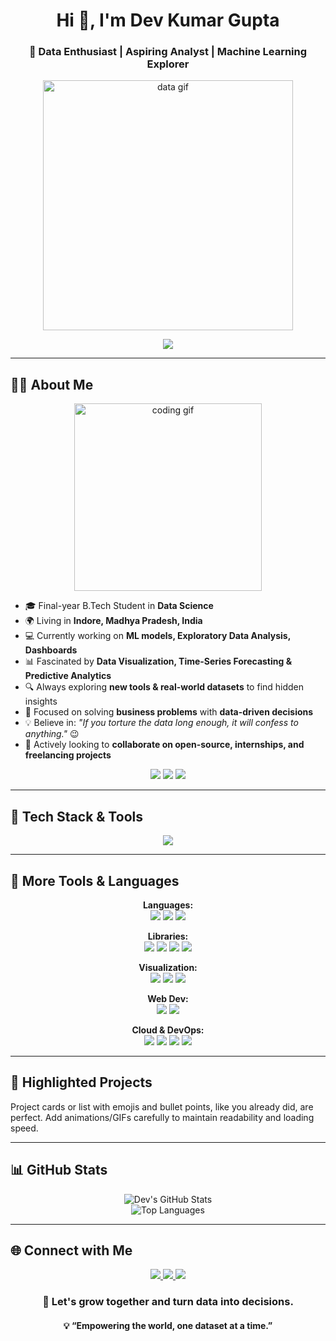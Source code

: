 <!DOCTYPE html>
<!-- Enhanced GitHub README profile page for Dev Kumar Gupta -->
<html>

<h1 align="center">Hi 👋, I'm Dev Kumar Gupta</h1>
<h3 align="center">🚀 Data Enthusiast | Aspiring Analyst | Machine Learning Explorer</h3>

<p align="center">
  <img src="https://media.giphy.com/media/qgQUggAC3Pfv687qPC/giphy.gif" width="400" alt="data gif"/>
</p>

<p align="center">
  <img src="https://readme-typing-svg.demolab.com?font=Fira+Code&weight=500&size=24&pause=1000&color=F7D747&center=true&vCenter=true&width=700&lines=Data+Drives+Decisions%2C+I+Drive+Data!;Making+raw+data+talk+with+code+%F0%9F%A7%A0;Analytics+%7C+ML+%7C+Insights+%7C+Automation;Always+learning.+Always+building+%F0%9F%92%A1" />
</p>

---

## 👨‍💻 About Me

<div align="center">
  <img src="https://media.giphy.com/media/f3iwJFOVOwuy7K6FFw/giphy.gif" width="300" alt="coding gif"/>
</div>

- 🎓 Final-year B.Tech Student in **Data Science**  
- 🌍 Living in **Indore, Madhya Pradesh, India**  
- 💻 Currently working on **ML models, Exploratory Data Analysis, Dashboards**  
- 📊 Fascinated by **Data Visualization, Time-Series Forecasting & Predictive Analytics**  
- 🔍 Always exploring **new tools & real-world datasets** to find hidden insights  
- 🧩 Focused on solving **business problems** with **data-driven decisions**  
- 💡 Believe in: *"If you torture the data long enough, it will confess to anything."* 😉  
- 🤝 Actively looking to **collaborate on open-source, internships, and freelancing projects**  

<p align="center">
  <img src="https://img.shields.io/badge/Data%20Analytics-Driven-blue?style=for-the-badge&logo=databricks&logoColor=white" />
  <img src="https://img.shields.io/badge/Machine%20Learning-Lover-orange?style=for-the-badge&logo=python&logoColor=white" />
  <img src="https://img.shields.io/badge/Cloud%20Enthusiast-Azure-blueviolet?style=for-the-badge&logo=microsoftazure&logoColor=white" />
</p>

---

## 🚀 Tech Stack & Tools

<p align="center">
  <img src="https://skillicons.dev/icons?i=python,tensorflow,pytorch,sklearn,pandas,numpy,seaborn,flask,postgresql,mysql,mongodb,git,github,docker,kubernetes,azure,aws,vscode" />
</p>

---

## 🧰 More Tools & Languages

<!-- Grouped in meaningful sections for readability -->
<p align="center">
  <strong>Languages:</strong><br/>
  <img src="https://img.shields.io/badge/Python-blue?style=flat&logo=python" />
  <img src="https://img.shields.io/badge/C/C++-00599C?style=flat&logo=cplusplus&logoColor=white" />
  <img src="https://img.shields.io/badge/SQL-025E8C?style=flat&logo=postgresql" />
</p>
<p align="center">
  <strong>Libraries:</strong><br/>
  <img src="https://img.shields.io/badge/Pandas-150458?style=flat&logo=pandas" />
  <img src="https://img.shields.io/badge/Scikit--Learn-F7931E?style=flat&logo=scikit-learn" />
  <img src="https://img.shields.io/badge/XGBoost-FF6F00?style=flat" />
  <img src="https://img.shields.io/badge/Prophet-612F74?style=flat" />
</p>
<p align="center">
  <strong>Visualization:</strong><br/>
  <img src="https://img.shields.io/badge/PowerBI-F2C811?style=flat&logo=powerbi" />
  <img src="https://img.shields.io/badge/Tableau-E97627?style=flat&logo=tableau" />
  <img src="https://img.shields.io/badge/Excel-217346?style=flat&logo=microsoft-excel" />
</p>
<p align="center">
  <strong>Web Dev:</strong><br/>
  <img src="https://img.shields.io/badge/Flask-black?style=flat&logo=flask" />
  <img src="https://img.shields.io/badge/Postman-FF6C37?style=flat&logo=postman" />
</p>
<p align="center">
  <strong>Cloud & DevOps:</strong><br/>
  <img src="https://img.shields.io/badge/Azure-0078D4?style=flat&logo=microsoft-azure" />
  <img src="https://img.shields.io/badge/AWS-232F3E?style=flat&logo=amazon-aws" />
  <img src="https://img.shields.io/badge/Docker-2496ED?style=flat&logo=docker" />
  <img src="https://img.shields.io/badge/Kubernetes-326CE5?style=flat&logo=kubernetes" />
</p>

---

## 🌟 Highlighted Projects

Project cards or list with emojis and bullet points, like you already did, are perfect. Add animations/GIFs carefully to maintain readability and loading speed.

---

## 📊 GitHub Stats

<p align="center">
  <img src="https://github-readme-stats.vercel.app/api?username=DevGupta0112&show_icons=true&theme=tokyonight&hide_border=true" alt="Dev's GitHub Stats"/>
  <br/>
  <img src="https://github-readme-stats.vercel.app/api/top-langs/?username=DevGupta0112&layout=compact&theme=tokyonight&hide_border=true" alt="Top Languages"/>
</p>

---

## 🌐 Connect with Me

<p align="center">
  <a href="https://www.linkedin.com/in/dev-kumar-gupta-1358a0250/" target="_blank">
    <img src="https://img.shields.io/badge/LinkedIn-0077b5?style=for-the-badge&logo=linkedin&logoColor=white" />
  </a>
  <a href="mailto:devg7898@gmail.com">
    <img src="https://img.shields.io/badge/Gmail-D14836?style=for-the-badge&logo=gmail&logoColor=white" />
  </a>
  <a href="https://github.com/DevGupta0112" target="_blank">
    <img src="https://img.shields.io/badge/GitHub-181717?style=for-the-badge&logo=github&logoColor=white" />
  </a>
</p>

<h3 align="center">🌱 Let's grow together and turn data into decisions.</h3>
<h4 align="center">💡 “Empowering the world, one dataset at a time.”</h4>

</html>
